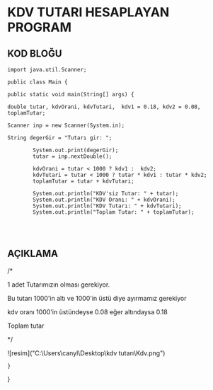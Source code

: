 # KDV TUTARI HESAPLAYAN PROGRAM

##  KOD BLOĞU

````
import java.util.Scanner;

public class Main {

public static void main(String[] args) {

double tutar, kdvOrani, kdvTutari,  kdv1 = 0.18, kdv2 = 0.08, toplamTutar;

Scanner inp = new Scanner(System.in);

String degerGir = "Tutarı gir: ";

        System.out.print(degerGir);
        tutar = inp.nextDouble();

        kdvOrani = tutar < 1000 ? kdv1 :  kdv2;
        kdvTutari = tutar < 1000 ? tutar * kdv1 : tutar * kdv2;
        toplamTutar = tutar + kdvTutari;

        System.out.println("KDV'siz Tutar: " + tutar);
        System.out.println("KDV Oranı: " + kdvOrani);
        System.out.println("KDV Tutarı: " + kdvTutari);
        System.out.println("Toplam Tutar: " + toplamTutar);


````


<br>




## AÇIKLAMA

/*

1 adet Tutarımızın olması gerekiyor.

Bu tutarı 1000'in altı ve 1000'in üstü diye ayırmamız gerekiyor

kdv oranı 1000'in üstündeyse 0.08 eğer altındaysa 0.18

Toplam tutar

*/


![resim]("C:\Users\canyl\Desktop\kdv tutarı\Kdv.png")








    }
}